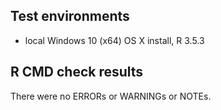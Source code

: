 ## Test environments
* local Windows 10 (x64) OS X install, R 3.5.3

## R CMD check results
There were no ERRORs or WARNINGs or NOTEs.